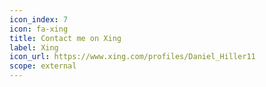 ```yaml
---
icon_index: 7
icon: fa-xing
title: Contact me on Xing
label: Xing
icon_url: https://www.xing.com/profiles/Daniel_Hiller11
scope: external
---
```

